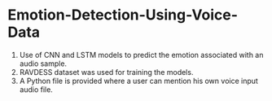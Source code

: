 # Emotion-Detection-Using-Voice-Data
1) Use of CNN and LSTM models to predict the emotion associated with an audio sample. 
2) RAVDESS dataset was used for training the models. 
3) A Python file is provided where a user can mention his own voice input audio file.
